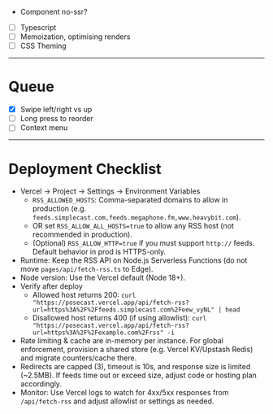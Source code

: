 - Component no-ssr?
- [ ] Typescript
- [ ] Memoization, optimising renders
- [ ] CSS Theming

---

# Queue

- [x] Swipe left/right vs up
- [ ] Long press to reorder
- [ ] Context menu

---

# Deployment Checklist

- Vercel → Project → Settings → Environment Variables
  - `RSS_ALLOWED_HOSTS`: Comma-separated domains to allow in production (e.g. `feeds.simplecast.com,feeds.megaphone.fm,www.heavybit.com`).
  - OR set `RSS_ALLOW_ALL_HOSTS=true` to allow any RSS host (not recommended in production).
  - (Optional) `RSS_ALLOW_HTTP=true` if you must support `http://` feeds. Default behavior in prod is HTTPS-only.
- Runtime: Keep the RSS API on Node.js Serverless Functions (do not move `pages/api/fetch-rss.ts` to Edge).
- Node version: Use the Vercel default (Node 18+).
- Verify after deploy
  - Allowed host returns 200: `curl "https://posecast.vercel.app/api/fetch-rss?url=https%3A%2F%2Ffeeds.simplecast.com%2Feew_vyNL" | head`
  - Disallowed host returns 400 (if using allowlist): `curl "https://posecast.vercel.app/api/fetch-rss?url=https%3A%2F%2Fexample.com%2Frss" -i`
- Rate limiting & cache are in-memory per instance. For global enforcement, provision a shared store (e.g. Vercel KV/Upstash Redis) and migrate counters/cache there.
- Redirects are capped (3), timeout is 10s, and response size is limited (~2.5MB). If feeds time out or exceed size, adjust code or hosting plan accordingly.
- Monitor: Use Vercel logs to watch for 4xx/5xx responses from `/api/fetch-rss` and adjust allowlist or settings as needed.
